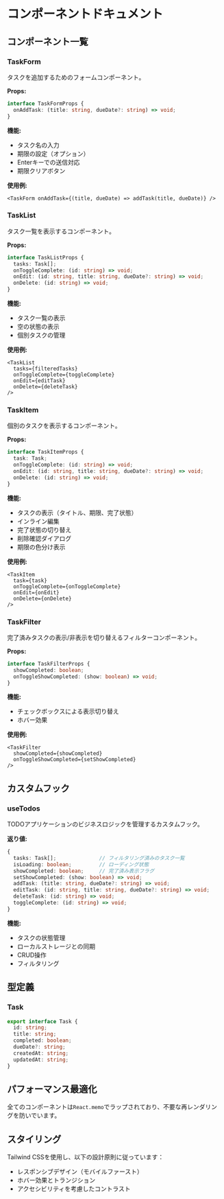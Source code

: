 # コンポーネントドキュメント

## コンポーネント一覧

### TaskForm

タスクを追加するためのフォームコンポーネント。

**Props:**
```typescript
interface TaskFormProps {
  onAddTask: (title: string, dueDate?: string) => void;
}
```

**機能:**
- タスク名の入力
- 期限の設定（オプション）
- Enterキーでの送信対応
- 期限クリアボタン

**使用例:**
```tsx
<TaskForm onAddTask={(title, dueDate) => addTask(title, dueDate)} />
```

### TaskList

タスク一覧を表示するコンポーネント。

**Props:**
```typescript
interface TaskListProps {
  tasks: Task[];
  onToggleComplete: (id: string) => void;
  onEdit: (id: string, title: string, dueDate?: string) => void;
  onDelete: (id: string) => void;
}
```

**機能:**
- タスク一覧の表示
- 空の状態の表示
- 個別タスクの管理

**使用例:**
```tsx
<TaskList
  tasks={filteredTasks}
  onToggleComplete={toggleComplete}
  onEdit={editTask}
  onDelete={deleteTask}
/>
```

### TaskItem

個別のタスクを表示するコンポーネント。

**Props:**
```typescript
interface TaskItemProps {
  task: Task;
  onToggleComplete: (id: string) => void;
  onEdit: (id: string, title: string, dueDate?: string) => void;
  onDelete: (id: string) => void;
}
```

**機能:**
- タスクの表示（タイトル、期限、完了状態）
- インライン編集
- 完了状態の切り替え
- 削除確認ダイアログ
- 期限の色分け表示

**使用例:**
```tsx
<TaskItem
  task={task}
  onToggleComplete={onToggleComplete}
  onEdit={onEdit}
  onDelete={onDelete}
/>
```

### TaskFilter

完了済みタスクの表示/非表示を切り替えるフィルターコンポーネント。

**Props:**
```typescript
interface TaskFilterProps {
  showCompleted: boolean;
  onToggleShowCompleted: (show: boolean) => void;
}
```

**機能:**
- チェックボックスによる表示切り替え
- ホバー効果

**使用例:**
```tsx
<TaskFilter
  showCompleted={showCompleted}
  onToggleShowCompleted={setShowCompleted}
/>
```

## カスタムフック

### useTodos

TODOアプリケーションのビジネスロジックを管理するカスタムフック。

**返り値:**
```typescript
{
  tasks: Task[];              // フィルタリング済みのタスク一覧
  isLoading: boolean;         // ローディング状態
  showCompleted: boolean;     // 完了済み表示フラグ
  setShowCompleted: (show: boolean) => void;
  addTask: (title: string, dueDate?: string) => void;
  editTask: (id: string, title: string, dueDate?: string) => void;
  deleteTask: (id: string) => void;
  toggleComplete: (id: string) => void;
}
```

**機能:**
- タスクの状態管理
- ローカルストレージとの同期
- CRUD操作
- フィルタリング

## 型定義

### Task

```typescript
export interface Task {
  id: string;
  title: string;
  completed: boolean;
  dueDate?: string;
  createdAt: string;
  updatedAt: string;
}
```

## パフォーマンス最適化

全てのコンポーネントは`React.memo`でラップされており、不要な再レンダリングを防いでいます。

## スタイリング

Tailwind CSSを使用し、以下の設計原則に従っています：
- レスポンシブデザイン（モバイルファースト）
- ホバー効果とトランジション
- アクセシビリティを考慮したコントラスト